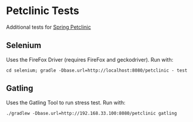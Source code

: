 # Petclinic Tests

Additional tests for [Spring Petclinic](https://github.com/spring-projects/spring-petclinic)

## Selenium

Uses the FireFox Driver (requires FireFox and geckodriver).
Run with:
```
cd selenium; gradle -Dbase.url=http://localhost:8080/petclinic - test
```

## Gatling

Uses the Gatling Tool to run stress test.
Run with:
```
./gradlew -Dbase.url=http://192.168.33.100:8080/petclinic gatling
```
